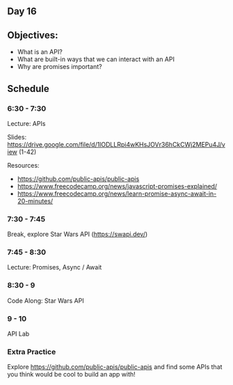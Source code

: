 ## Day 16

## Objectives:

- What is an API?
- What are built-in ways that we can interact with an API
- Why are promises important?

## Schedule

### 6:30 - 7:30

Lecture: APIs

Slides: https://drive.google.com/file/d/1lODLLRpi4wKHsJOVr36hCkCWj2MEPu4J/view (1-42)

Resources:

- https://github.com/public-apis/public-apis
- https://www.freecodecamp.org/news/javascript-promises-explained/
- https://www.freecodecamp.org/news/learn-promise-async-await-in-20-minutes/

### 7:30 - 7:45

Break, explore Star Wars API (https://swapi.dev/)

### 7:45 - 8:30

Lecture: Promises, Async / Await

### 8:30 - 9

Code Along: Star Wars API

### 9 - 10

API Lab

### Extra Practice

Explore https://github.com/public-apis/public-apis and find some APIs that you think would be cool to build an app with!

